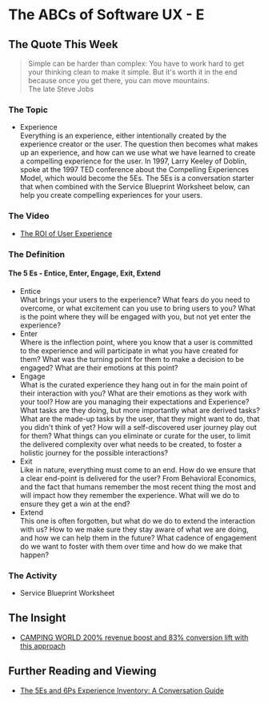 # The ABCs of Software UX - E

## The Quote This Week
> Simple can be harder than complex: You have to work hard to get your thinking clean to make it simple. But it's worth it in the end because once you get there, you can move mountains.  
> The late Steve Jobs

### The Topic
 - Experience  
   Everything is an experience, either intentionally created by the experience creator or the user.  The question then becomes what makes up an experience, and how can we use what we have learned to create a compelling experience for the user.  In 1997, Larry Keeley of Doblin, spoke at the 1997 TED conference about the Compelling Experiences Model, which would become the 5Es.  The 5Es is a conversation starter that when combined with the Service Blueprint Worksheet below, can help you create compelling experiences for your users.

### The Video 
 - [The ROI of User Experience](https://www.youtube.com/watch?v=O94kYyzqvTc)

### The Definition
#### The 5 Es - Entice, Enter, Engage, Exit, Extend
 - Entice  
   What brings your users to the experience?  What fears do you need to overcome, or what excitement can you use to bring users to you?  What is the point where they will be engaged with you, but not yet enter the experience? 
 - Enter  
   Where is the inflection point, where you know that a user is committed to the experience and will participate in what you have created for them?  What was the turning point for them to make a decision to be engaged?  What are their emotions at this point?
 - Engage  
   What is the curated experience they hang out in for the main point of their interaction with you?  What are their emotions as they work with your tool?  How are you managing their expectations and Experience?  What tasks are they doing, but more importantly what are derived tasks?  What are the made-up tasks by the user, that they might want to do, that you didn't think of yet?  How will a self-discovered user journey play out for them?  What things can you eliminate or curate for the user, to limit the delivered complexity over what needs to be created, to foster a holistic journey for the  possible interactions?
 - Exit  
   Like in nature, everything must come to an end.  How do we ensure that a clear end-point is delivered for the user?  From Behavioral Economics, and the fact that humans remember the most recent thing the most and will impact how they remember the experience.  What will we do to ensure they get a win at the end?
 - Extend  
   This one is often forgotten, but what do we do to extend the interaction with us?  How to we make sure they stay aware of what we are doing, and how we can help them in the future?  What cadence of engagement do we want to foster with them over time and how do we make that happen?

### The Activity 
 - Service Blueprint Worksheet

## The Insight 
 - [CAMPING WORLD 200% revenue boost and 83% conversion lift with this approach](https://www.experiencedynamics.com/case-studies/camping-world)

## Further Reading and Viewing
 - [The 5Es and 6Ps Experience Inventory: A Conversation Guide](https://medium.com/@dastillman/the-5es-and-6ps-experience-inventory-a-conversation-guide-849696b5dc70)
